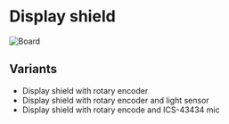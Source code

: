 # Display shield

![Board](https://github.com/srg74/WLED-ESP32-universal-controller/blob/main/Shields/Display_shield/Docs/Display_shield.jpg)
## Variants

- Display shield with rotary encoder
- Display shield with rotary encoder and light sensor
- Display shield with rotary encode and ICS-43434 mic
